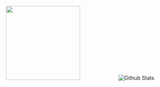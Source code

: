 <p align="center">
  <img src="https://raw.github.com/Tylyfox/Tylyfox/master/img/laptop.png" height="200" style="padding-right: 100px"/>
  <img src="https://github-readme-stats.vercel.app/api?username=Tylyfox&show_icons=true&theme=graywhite" alt="Github Stats" />
</p>
